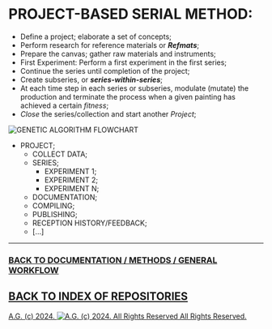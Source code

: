 # PROJECT-BASED SERIAL METHOD:
* Define a project; elaborate a set of concepts;
* Perform research for reference materials or __*Refmats*__;
* Prepare the canvas; gather raw materials and instruments;
* First Experiment: Perform a first experiment in the first series;
* Continue the series until completion of the project;
* Create subseries, or __*series-within-series*__;
* At each time step in each series or subseries, modulate (mutate) the production and terminate the process when a given painting has achieved a certain *fitness*;
* *Close* the series/collection and start another *Project*;

![GENETIC ALGORITHM FLOWCHART](https://historiotheque.files.wordpress.com/2023/08/genetic_algorithm_flowchart_resize.png)

* PROJECT;
  * COLLECT DATA;
  * SERIES;
    * EXPERIMENT 1;
    * EXPERIMENT 2;
    * EXPERIMENT N;
  * DOCUMENTATION;
  * COMPILING;
  * PUBLISHING;
  * RECEPTION HISTORY/FEEDBACK;
  * [...]
 - - - - - - - - - -

### [BACK TO DOCUMENTATION / METHODS / GENERAL WORKFLOW](https://github.com/antiface/Documentation/tree/master/METHODS/GeneralWorkflow)
## [BACK TO INDEX OF REPOSITORIES](https://github.com/antiface/Index)

[A.G. (c) 2024. ![A.G. (c) 2024. All Rights Reserved](https://historiotheque.files.wordpress.com/2016/11/ag_signature_official_2015_50px_cropped.jpg) All Rights Reserved.](http://alexgagnon.com)
